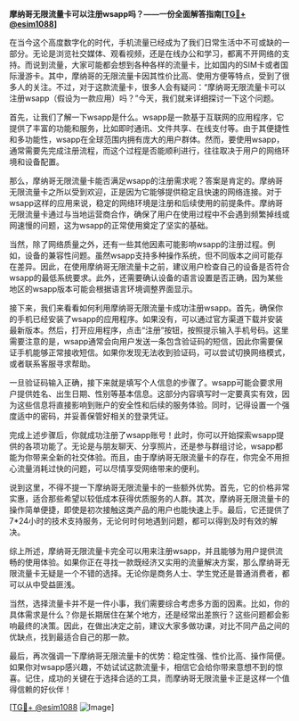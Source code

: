 **摩纳哥无限流量卡可以注册wsapp吗？——一份全面解答指南[[TG💪+ @esim1088](https://t.me/s/esim1088)]**

在当今这个高度数字化的时代，手机流量已经成为了我们日常生活中不可或缺的一部分。无论是浏览社交媒体、观看视频，还是在线办公和学习，都离不开网络的支持。而说到流量，大家可能都会想到各种各样的流量卡，比如国内的SIM卡或者国际漫游卡。其中，摩纳哥的无限流量卡因其性价比高、使用方便等特点，受到了很多人的关注。不过，对于这款流量卡，很多人会有疑问：“摩纳哥无限流量卡可以注册wsapp（假设为一款应用）吗？”今天，我们就来详细探讨一下这个问题。

首先，让我们了解一下wsapp是什么。wsapp是一款基于互联网的应用程序，它提供了丰富的功能和服务，比如即时通讯、文件共享、在线支付等。由于其便捷性和多功能性，wsapp在全球范围内拥有庞大的用户群体。然而，要使用wsapp，通常需要先完成注册流程，而这个过程是否能顺利进行，往往取决于用户的网络环境和设备配置。

那么，摩纳哥无限流量卡能否满足wsapp的注册需求呢？答案是肯定的。摩纳哥无限流量卡之所以受到欢迎，正是因为它能够提供稳定且快速的网络连接。对于wsapp这样的应用来说，稳定的网络环境是注册和后续使用的前提条件。摩纳哥无限流量卡通过与当地运营商合作，确保了用户在使用过程中不会遇到频繁掉线或网速慢的问题，这为wsapp的正常使用奠定了坚实的基础。

当然，除了网络质量之外，还有一些其他因素可能影响wsapp的注册过程。例如，设备的兼容性问题。虽然wsapp支持多种操作系统，但不同版本之间可能存在差异。因此，在使用摩纳哥无限流量卡之前，建议用户检查自己的设备是否符合wsapp的最低系统要求。此外，还需要确认设备的语言设置是否正确，因为某些地区的wsapp版本可能会根据语言环境调整界面显示。

接下来，我们来看看如何利用摩纳哥无限流量卡成功注册wsapp。首先，确保你的手机已经安装了wsapp的应用程序。如果没有，可以通过官方渠道下载并安装最新版本。然后，打开应用程序，点击“注册”按钮，按照提示输入手机号码。这里需要注意的是，wsapp通常会向用户发送一条包含验证码的短信，因此你需要保证手机能够正常接收短信。如果你发现无法收到验证码，可以尝试切换网络模式，或者联系客服寻求帮助。

一旦验证码输入正确，接下来就是填写个人信息的步骤了。wsapp可能会要求用户提供姓名、出生日期、性别等基本信息。这部分内容填写时一定要真实有效，因为这些信息将直接影响到账户的安全性和后续的服务体验。同时，记得设置一个强度适中的密码，并妥善保管好相关的登录凭证。

完成上述步骤后，你就成功注册了wsapp账号！此时，你可以开始探索wsapp提供的各项功能了。无论是与朋友聊天、分享照片，还是参与群组讨论，wsapp都能为你带来全新的社交体验。而且，由于摩纳哥无限流量卡的存在，你完全不用担心流量消耗过快的问题，可以尽情享受网络带来的便利。

说到这里，不得不提一下摩纳哥无限流量卡的一些额外优势。首先，它的价格非常实惠，适合那些希望以较低成本获得优质服务的人群。其次，摩纳哥无限流量卡的操作简单便捷，即使是初次接触这类产品的用户也能快速上手。最后，它还提供了7*24小时的技术支持服务，无论何时何地遇到问题，都可以得到及时有效的解决。

综上所述，摩纳哥无限流量卡完全可以用来注册wsapp，并且能够为用户提供流畅的使用体验。如果你正在寻找一款既经济又实用的流量解决方案，那么摩纳哥无限流量卡无疑是一个不错的选择。无论你是商务人士、学生党还是普通消费者，都可以从中受益匪浅。

当然，选择流量卡并不是一件小事，我们需要综合考虑多方面的因素。比如，你的具体需求是什么？你是长期居住在某个地方，还是经常出差旅行？这些问题都会影响最终的决策。因此，在做出决定之前，建议大家多做功课，对比不同产品之间的优缺点，找到最适合自己的那一款。

最后，再次强调一下摩纳哥无限流量卡的优势：稳定性强、性价比高、操作简便。如果你对wsapp感兴趣，不妨试试这款流量卡，相信它会给你带来意想不到的惊喜。记住，成功的关键在于选择合适的工具，而摩纳哥无限流量卡正是这样一个值得信赖的好伙伴！

[[TG💪+ @esim1088](https://t.me/s/esim1088) ![Image](https://i.postimg.cc/4NQfJmqS/Snipaste-2025-05-13-00-14-12.png)]